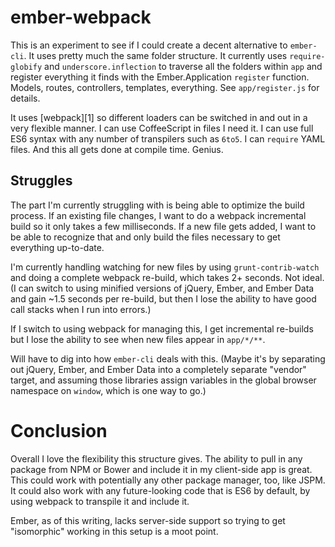 # ember-webpack

This is an experiment to see if I could create a decent alternative to
`ember-cli`. It uses pretty much the same folder structure. It currently uses
`require-globify` and `underscore.inflection` to traverse all the folders
within `app` and register everything it finds with the Ember.Application
`register` function. Models, routes, controllers, templates, everything. See
`app/register.js` for details.

It uses [webpack][1] so different loaders can be switched in and out in a very
flexible manner. I can use CoffeeScript in files I need it. I can use full ES6
syntax with any number of transpilers such as `6to5`. I can `require` YAML
files. And this all gets done at compile time. Genius.

## Struggles

The part I'm currently struggling with is being able to optimize the build
process. If an existing file changes, I want to do a webpack incremental build
so it only takes a few milliseconds. If a new file gets added, I want to be
able to recognize that and only build the files necessary to get everything
up-to-date.

I'm currently handling watching for new files by using `grunt-contrib-watch`
and doing a complete webpack re-build, which takes 2+ seconds. Not ideal. (I
can switch to using minified versions of jQuery, Ember, and Ember Data and gain
~1.5 seconds per re-build, but then I lose the ability to have good call stacks
when I run into errors.)

If I switch to using webpack for managing this, I get incremental re-builds but
I lose the ability to see when new files appear in `app/*/**`.

Will have to dig into how `ember-cli` deals with this. (Maybe it's by
separating out jQuery, Ember, and Ember Data into a completely separate
"vendor" target, and assuming those libraries assign variables in the global
browser namespace on `window`, which is one way to go.)

# Conclusion

Overall I love the flexibility this structure gives. The ability to pull in any
package from NPM or Bower and include it in my client-side app is great. This
could work with potentially any other package manager, too, like JSPM. It could
also work with any future-looking code that is ES6 by default, by using webpack
to transpile it and include it.

Ember, as of this writing, lacks server-side support so trying to get
"isomorphic" working in this setup is a moot point.
